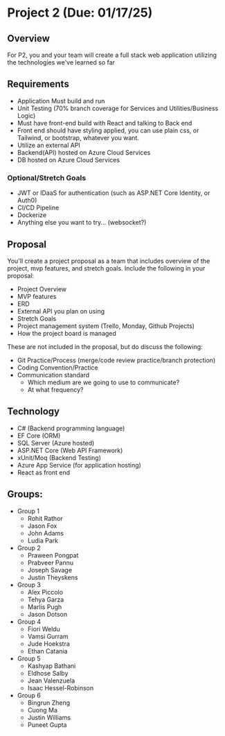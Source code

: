 # Project 2 (Due: 01/17/25)

## Overview
For P2, you and your team will create a full stack web application utilizing the technologies we've learned so far

## Requirements
- Application Must build and run
- Unit Testing (70% branch coverage for Services and Utilities/Business Logic)
- Must have front-end build with React and talking to Back end
- Front end should have styling applied, you can use plain css, or Tailwind, or bootstrap, whatever you want. 
- Utilize an external API
- Backend(API) hosted on Azure Cloud Services
- DB hosted on Azure Cloud Services

### Optional/Stretch Goals
- JWT or IDaaS for authentication (such as ASP.NET Core Identity, or Auth0)
- CI/CD Pipeline 
- Dockerize 
- Anything else you want to try... (websocket?)

## Proposal
You'll create a project proposal as a team that includes overview of the project, mvp features, and stretch goals. Include the following in your proposal:
- Project Overview
- MVP features
- ERD
- External API you plan on using
- Stretch Goals
- Project management system (Trello, Monday, Github Projects)
- How the project board is managed

These are not included in the proposal, but do discuss the following:
- Git Practice/Process (merge/code review practice/branch protection)
- Coding Convention/Practice
- Communication standard
	- Which medium are we going to use to communicate?
	- At what frequency?

## Technology
- C# (Backend programming language)
- EF Core (ORM)
- SQL Server (Azure hosted)
- ASP.NET Core (Web API Framework)
- xUnit/Moq (Backend Testing)
- Azure App Service (for application hosting)
- React as front end

## Groups:
- Group 1
    - Rohit Rathor
    - Jason Fox
    - John Adams
    - Ludia Park
- Group 2
    - Praween Pongpat
    - Prabveer Pannu
    - Joseph Savage
    - Justin Theyskens
- Group 3
    - Alex Piccolo
    - Tehya Garza
    - Marlis Pugh
    - Jason Dotson
- Group 4
    - Fiori Weldu
    - Vamsi Gurram
    - Jude Hoekstra
    - Ethan Catania
- Group 5
    - Kashyap Bathani
    - Eldhose Salby
    - Jean Valenzuela
    - Isaac Hessel-Robinson
- Group 6
    - Bingrun Zheng
    - Cuong Ma
    - Justin Williams
    - Puneet Gupta

